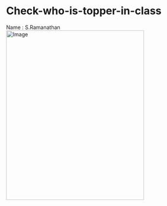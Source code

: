 # Check-who-is-topper-in-class
Name : S.Ramanathan
<img width="372" height="458" alt="Image" src="https://github.com/user-attachments/assets/ebd64318-6c24-490d-a724-7dac109c4d89" />
